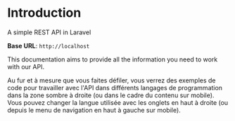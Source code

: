 # Introduction

A simple REST API in Laravel

<aside>
    <strong>Base URL</strong>: <code>http://localhost</code>
</aside>

This documentation aims to provide all the information you need to work with our API.

<aside>Au fur et à mesure que vous faites défiler, vous verrez des exemples de code pour travailler avec l'API dans différents langages de programmation dans la zone sombre à droite (ou dans le cadre du contenu sur mobile).
Vous pouvez changer la langue utilisée avec les onglets en haut à droite (ou depuis le menu de navigation en haut à gauche sur mobile).</aside>

